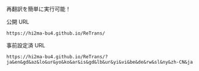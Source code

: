 再翻訳を簡単に実行可能！

公開 URL

```
https://hi2ma-bu4.github.io/ReTrans/
```

事前設定済 URL

```
https://hi2ma-bu4.github.io/ReTrans/?ja&en&gd&az&lo&ur&yo&ko&ar&is&gd&lb&ur&yi&vi&be&de&rw&sl&ny&zh-CN&ja
```
